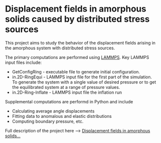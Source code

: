 # Displacement fields in amorphous solids caused by distributed stress sources

This project aims to study the behavior of the displacement fields arising in the amorphous system with distributed stress sources.

The primary computations are performed using <a href="https://www.lammps.org/#gsc.tab=0">LAMMPS</a>. Key LAMMPS input files include:
<ul>
  <li>GetConfigRing - executable file to generate initial configuration.</li>
  <li>in.2D-RingEqui - LAMMPS input file for the first part of the simulation. To generate the system with 
    a single value of desired pressure or to get the equilibrated system at a range of pressure values. </li>
  <li>in.2D-Ring-Inflate - LAMMPS input file the inflation run</li>
</ul>

Supplemental computations are performd in Python and include 
<ul>
  <li>Calculating average angle displacements</li>
  <li>Fitting data to anomalous and elastic distributions</li>
  <li>Computing boundary pressure, etc.</li>
</ul>

Full description of the project here --> <a href="https://drive.google.com/file/d/1s6msOLkYqgoxFNk0Dq8K2ntTD9V-ua41/view?usp=drive_link" target="_blank">Displacement fields in amorphous solids...</a>
